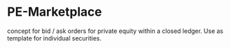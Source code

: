 # PE-Marketplace
concept for bid / ask orders for private equity within a closed ledger. Use as template for individual securities.
